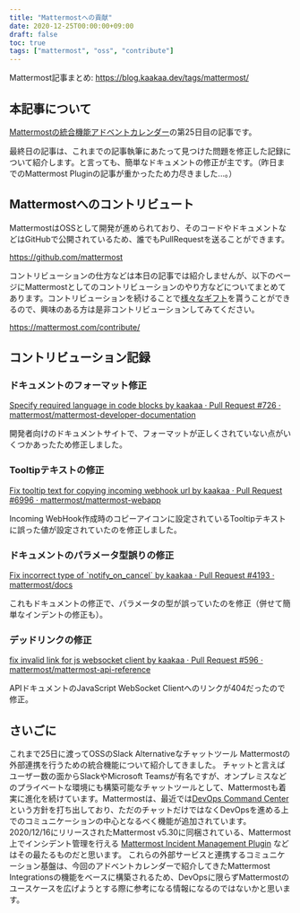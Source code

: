 ```yaml
---
title: "Mattermostへの貢献"
date: 2020-12-25T00:00:00+09:00
draft: false
toc: true
tags: ["mattermost", "oss", "contribute"]
---
```


Mattermost記事まとめ: https://blog.kaakaa.dev/tags/mattermost/

## 本記事について

[Mattermostの統合機能アドベントカレンダー](https://qiita.com/advent-calendar/2020/mattermost-integrations)の第25日目の記事です。

最終日の記事は、これまでの記事執筆にあたって見つけた問題を修正した記録について紹介します。と言っても、簡単なドキュメントの修正が主です。（昨日までのMattermost Pluginの記事が重かったため力尽きました...。）

## Mattermostへのコントリビュート

MattermostはOSSとして開発が進められており、そのコードやドキュメントなどはGitHubで公開されているため、誰でもPullRequestを送ることができます。

https://github.com/mattermost

コントリビューションの仕方などは本日の記事では紹介しませんが、以下のページにMattermostとしてのコントリビューションのやり方などについてまとめてあります。コントリビューションを続けることで[様々なギフト](https://blog.kaakaa.dev/posts/mattermost/advent-calendar-2020/day13-swags/)を貰うことができるので、興味のある方は是非コントリビューションしてみてください。

https://mattermost.com/contribute/

## コントリビューション記録

### ドキュメントのフォーマット修正
[Specify required language in code blocks by kaakaa · Pull Request \#726 · mattermost/mattermost\-developer\-documentation](https://github.com/mattermost/mattermost-developer-documentation/pull/726)

開発者向けのドキュメントサイトで、フォーマットが正しくされていない点がいくつかあったため修正しました。

### Tooltipテキストの修正
[Fix tooltip text for copying incoming webhook url by kaakaa · Pull Request \#6996 · mattermost/mattermost\-webapp](https://github.com/mattermost/mattermost-webapp/pull/6996)

Incoming WebHook作成時のコピーアイコンに設定されているTooltipテキストに誤った値が設定されていたのを修正しました。

### ドキュメントのパラメータ型誤りの修正
[Fix incorrect type of \`notify\_on\_cancel\` by kaakaa · Pull Request \#4193 · mattermost/docs](https://github.com/mattermost/docs/pull/4193)

これもドキュメントの修正で、パラメータの型が誤っていたのを修正（併せて簡単なインデントの修正も）。

### デッドリンクの修正
[fix invalid link for js websocket client by kaakaa · Pull Request \#596 · mattermost/mattermost\-api\-reference](https://github.com/mattermost/mattermost-api-reference/pull/596)

APIドキュメントのJavaScript WebSocket Clientへのリンクが404だったので修正。

## さいごに

これまで25日に渡ってOSSのSlack Alternativeなチャットツール Mattermostの外部連携を行うための統合機能について紹介してきました。
チャットと言えばユーザー数の面からSlackやMicrosoft Teamsが有名ですが、オンプレミスなどのプライベートな環境にも構築可能なチャットツールとして、Mattermostも着実に進化を続けています。Mattermostは、最近では[DevOps Command Center](https://mattermost.com/devops/)という方針を打ち出しており、ただのチャットだけではなくDevOpsを進める上でのコミュニケーションの中心となるべく機能が追加されています。2020/12/16にリリースされたMattermost v5.30に同梱されている、Mattermost上でインシデント管理を行える [Mattermost Incident Management Plugin](https://mattermost.gitbook.io/mattermost-incident-management/) などはその最たるものだと思います。
これらの外部サービスと連携するコミュニケーション基盤は、今回のアドベントカレンダーで紹介してきたMattermost Integrationsの機能をベースに構築されるため、DevOpsに限らずMattermostのユースケースを広げようとする際に参考になる情報になるのではないかと思います。
